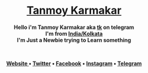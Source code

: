 
<h1 align="center">
  <a href=https://tk007-git.github.io><b>Tanmoy Karmakar<b></a>
</h1>
<p align="center"><strong>
  Hello i'm Tanmoy Karmakar aka <a href=https://t.me/tk007>tk</a> on telegram
  <br/>
  I'm from <a href=https://www.google.com/maps/place/Kolkata,+West+Bengal/@22.6567532,88.2084488,10z/data=!4m5!3m4!1s0x39f882db4908f667:0x43e330e68f6c2cbc!8m2!3d22.572646!4d88.363895>India/Kolkata</a>
  <br/>
  I'm Just a Newbie trying to Learn something 
  </p></strong>
<br/>

<p align="center">    
<a href=https://tk007-git.github.io>Website </a>
•
<a href=https://twitter.com/tanmoy__k>Twitter</a>
•
<a href=https://facebook.com/70ny>Facebook</a>
•
<a href=https://instagram.com/tanmoy.jpg>Instagram</a>
•
  <a href=https://t.me/tk007>Telegram</a>
</p>
<br/>
